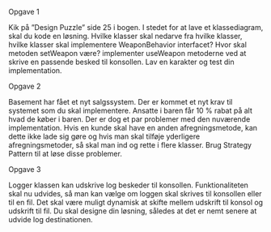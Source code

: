 Opgave 1


Kik på ”Design Puzzle” side 25 i bogen. I stedet for at lave et klassediagram, skal du kode en
løsning. Hvilke klasser skal nedarve fra hvilke klasser, hvilke klasser skal implementere
WeaponBehavior interfacet?
Hvor skal metoden setWeapon være?
implementer useWeapon metoderne ved at skrive en passende besked til konsollen.
Lav en karakter og test din implementation.


Opgave 2


Basement har fået et nyt salgssystem. Der er kommet et nyt krav til systemet som du skal
implementere. Ansatte i baren får 10 % rabat på alt hvad de køber i baren.
Der er dog et par problemer med den nuværende implementation. Hvis en kunde skal have en
anden afregningsmetode, kan dette ikke lade sig gøre og hvis man skal tilføje yderligere
afregningsmetoder, så skal man ind og rette i flere klasser. Brug Strategy Pattern til at løse
disse problemer.


Opgave 3


Logger klassen kan udskrive log beskeder til konsollen. Funktionaliteten skal nu udvides, så
man kan vælge om loggen skal skrives til konsollen eller til en fil. Det skal være muligt
dynamisk at skifte mellem udskrift til konsol og udskrift til fil.
Du skal designe din løsning, således at det er nemt senere at udvide log destinationen.
